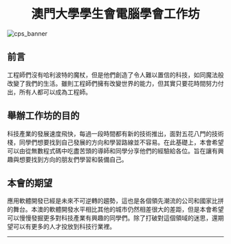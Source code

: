 <h1 align="center" >
  澳門大學學生會電腦學會工作坊
</h1>

![cps_banner](https://user-images.githubusercontent.com/82365010/181463261-99292bfb-ae32-4ac0-a297-48c7c2352be4.jpg)

## 前言
工程師們沒有哈利波特的魔杖，但是他們創造了令人難以置信的科技，如同魔法般改變了我們的生活。雖則工程師們擁有改變世界的能力，但其實只要花時間努力付出，所有人都可以成為工程師。

## 舉辦工作坊的目的
科技產業的發展速度飛快，每過一段時間都有新的技術推出，面對五花八門的技術棧，同學們想要找到自己發展的方向和學習路線並不容易。在此基礎上，本會希望可以由從無數程式碼中吃盡苦頭的導師和同學分享他們的經驗給各位。旨在讓有興趣與想要找到方向的朋友們學習和裝備自己。

## 本會的期望
應用軟體開發已經是未來不可逆轉的趨勢，這也是各個領先潮流的公司和國家比拼的舞台。本澳的軟體開發水平相比其他的城市仍然相差很大的差距，但是本會希望可以慢慢發掘更多對科技產業有興趣的同學們。除了打破對這個領域的迷思，還期望可以有更多的人才投放到科技行業裡。

---
